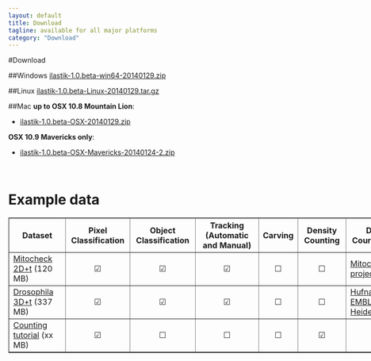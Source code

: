 ```yaml
---
layout: default
title: Download
tagline: available for all major platforms
category: "Download"
---
```

#Download

##Windows
[ilastik-1.0.beta-win64-20140129.zip](http://files.ilastik.org/ilastik-1.0.beta-win64-20140129.zip)
 
##Linux
[ilastik-1.0.beta-Linux-20140129.tar.gz](http://files.ilastik.org/ilastik-1.0.beta-Linux-20140129.tar.gz)

##Mac
**up to OSX 10.8 Mountain Lion**:

* [ilastik-1.0.beta-OSX-20140129.zip](http://files.ilastik.org/ilastik-1.0.beta-OSX-20140129.zip)

**OSX 10.9 Mavericks only**:

* [ilastik-1.0.beta-OSX-Mavericks-20140124-2.zip](http://files.ilastik.org/ilastik-1.0.beta-OSX-Mavericks-20140124-2.zip)

<br/>

# Example data
<table style="width:800px" border="1">
<tr>
  <th>Dataset</th>
  <th>Pixel Classification</th>     
  <th>Object Classification</th>
  <th>Tracking (Automatic and Manual)</th>
  <th>Carving</th>
  <th>Density Counting</th>
  <th>Data Courtesy of</th>
  </tr>
<tr>
  <td><a href="http://data.ilastik.org/mitocheck.zip">Mitocheck 2D+t</a> (120 MB)</td>
  <td style="text-align:center">☑ </td>
  <td style="text-align:center">☑ </td>
  <td style="text-align:center">☑ </td>
  <td style="text-align:center">☐ </td>        
  <td style="text-align:center">☐ </td>        
  <td><a href="http://www.mitocheck.org">Mitocheck project</a></td>        
  </tr>
<tr>
  <td><a href="http://data.ilastik.org/drosophila.zip">Drosophila 3D+t</a> (337 MB)</td>
  <td style="text-align:center">☑ </td>
  <td style="text-align:center">☑ </td>
  <td style="text-align:center">☑ </td>
  <td style="text-align:center">☐ </td>        
  <td style="text-align:center">☐ </td>        
  <td><a href="http://www.embl.de/research/units/cbb/hufnagel/">Hufnagel, EMBL Heidelberg</a></td>
</tr>
<tr>
  <td><a href="">Counting tutorial</a> (xx MB)</td>
  <td style="text-align:center">☑ </td>
  <td style="text-align:center">☐ </td>        
  <td style="text-align:center">☐ </td>        
  <td style="text-align:center">☐ </td>        
  <td style="text-align:center">☑ </td>
  <td></td>        
</tr>
</table>


